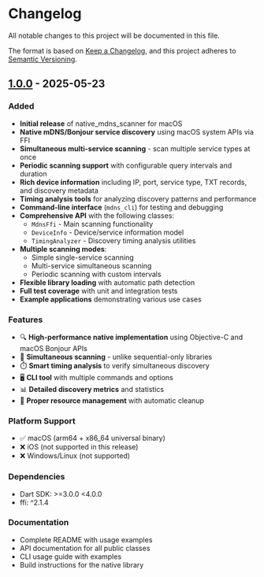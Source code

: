 # Changelog

All notable changes to this project will be documented in this file.

The format is based on [Keep a Changelog](https://keepachangelog.com/en/1.0.0/),
and this project adheres to [Semantic Versioning](https://semver.org/spec/v2.0.0.html).

## [1.0.0] - 2025-05-23

### Added
- **Initial release** of native_mdns_scanner for macOS
- **Native mDNS/Bonjour service discovery** using macOS system APIs via FFI
- **Simultaneous multi-service scanning** - scan multiple service types at once
- **Periodic scanning support** with configurable query intervals and duration
- **Rich device information** including IP, port, service type, TXT records, and discovery metadata
- **Timing analysis tools** for analyzing discovery patterns and performance
- **Command-line interface** (`mdns_cli`) for testing and debugging
- **Comprehensive API** with the following classes:
  - `MdnsFfi` - Main scanning functionality
  - `DeviceInfo` - Device/service information model
  - `TimingAnalyzer` - Discovery timing analysis utilities
- **Multiple scanning modes**:
  - Simple single-service scanning
  - Multi-service simultaneous scanning
  - Periodic scanning with custom intervals
- **Flexible library loading** with automatic path detection
- **Full test coverage** with unit and integration tests
- **Example applications** demonstrating various use cases

### Features
- 🔍 **High-performance native implementation** using Objective-C and macOS Bonjour APIs
- 🎯 **Simultaneous scanning** - unlike sequential-only libraries
- ⏱️ **Smart timing analysis** to verify simultaneous discovery
- 🖥️ **CLI tool** with multiple commands and options
- 📊 **Detailed discovery metrics** and statistics
- 🧹 **Proper resource management** with automatic cleanup

### Platform Support
- ✅ macOS (arm64 + x86_64 universal binary)
- ❌ iOS (not supported in this release)
- ❌ Windows/Linux (not supported)

### Dependencies
- Dart SDK: >=3.0.0 <4.0.0
- ffi: ^2.1.4

### Documentation
- Complete README with usage examples
- API documentation for all public classes
- CLI usage guide with examples
- Build instructions for the native library

[1.0.0]: https://github.com/changyy/ffi-mdns-macos-dart/releases/tag/v1.0.0
